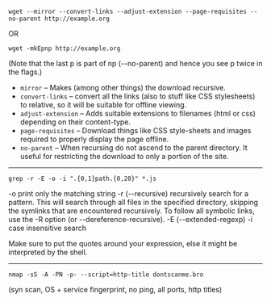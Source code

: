```
wget --mirror --convert-links --adjust-extension --page-requisites --no-parent http://example.org
```
OR
```
wget -mkEpnp http://example.org
```
(Note that the last p is part of np (--no-parent) and hence you see p twice in the flags.)


- `mirror` – Makes (among other things) the download recursive.
- `convert-links` – convert all the links (also to stuff like CSS stylesheets) to relative, so it will be suitable for offline viewing.
- `adjust-extension` – Adds suitable extensions to filenames (html or css) depending on their content-type.
- `page-requisites` – Download things like CSS style-sheets and images required to properly display the page offline.
- `no-parent` – When recursing do not ascend to the parent directory. It useful for restricting the download to only a portion of the site.

-----

```grep -r -E -o -i ".{0,1}path.{0,20}" *.js```

-o print only the matching string
-r (--recursive) recursively search for a pattern. This will search through all files in the specified directory, skipping the symlinks that are encountered recursively. To follow all symbolic links, use the -R option (or --dereference-recursive).
-E (--extended-regexp)
-i case insensitive search

Make sure to put the quotes around your expression, else it might be interpreted by the shell.

-----

```nmap -sS -A -PN -p- --script=http-title dontscanme.bro```

(syn scan, OS + service fingerprint, no ping, all ports, http titles)
